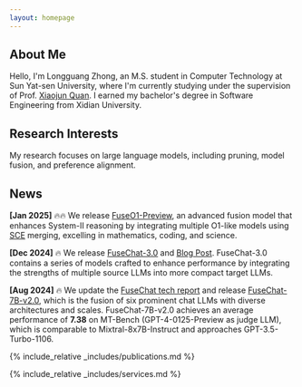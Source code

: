```yaml
---
layout: homepage
---
```


## About Me

Hello, I'm Longguang Zhong, an M.S. student in Computer Technology at Sun Yat-sen University, where I'm currently studying under the supervision of Prof. [Xiaojun Quan](https://sites.google.com/site/xiaojunquan/). I earned my bachelor's degree in Software Engineering from Xidian University.

## Research Interests

 My research focuses on large language models, including pruning, model fusion, and preference alignment.

## News

**[Jan 2025]** 🔥🔥 We release [FuseO1-Preview](https://huggingface.co/collections/FuseAI/fuseo1-preview-678eb56093649b2688bc9977), an advanced fusion model that enhances System-II reasoning by integrating multiple O1-like models using [SCE](https://arxiv.org/abs/2408.07990) merging, excelling in mathematics, coding, and science.

**[Dec 2024]** 🔥 We release [FuseChat-3.0](https://huggingface.co/collections/FuseAI/fusechat-30-6752d18dec430bad7a236a75) and [Blog Post](https://slit-ai.github.io/FuseChat-3.0/). FuseChat-3.0 contains a series of models crafted to enhance performance by integrating the strengths of multiple source LLMs into more compact target LLMs.

**[Aug 2024]** 🔥 We update the [FuseChat tech report](https://arxiv.org/abs/2408.07990) and release [FuseChat-7B-v2.0](https://huggingface.co/FuseAI/FuseChat-7B-v2.0), which is the fusion of six prominent chat LLMs with diverse architectures and scales.  FuseChat-7B-v2.0 achieves an average performance of **7.38** on MT-Bench (GPT-4-0125-Preview as judge LLM), which is comparable to Mixtral-8x7B-Instruct and approaches GPT-3.5-Turbo-1106.

{% include_relative _includes/publications.md %}

{% include_relative _includes/services.md %}
